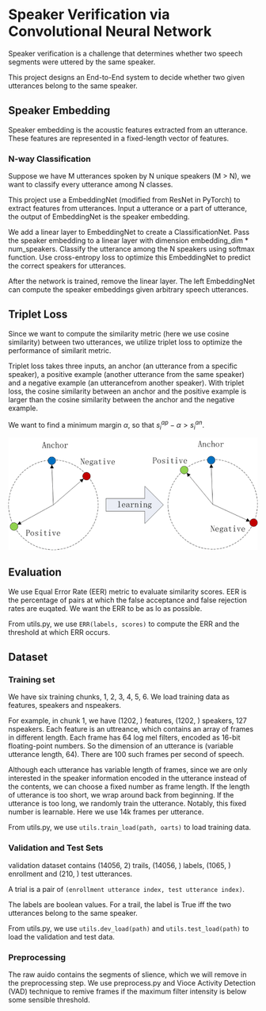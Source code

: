 # Speaker Verification via Convolutional Neural Network

Speaker verification is a challenge that determines whether two speech segments were uttered by the same speaker.

This project designs an End-to-End system to decide whether two given utterances belong to the same speaker.

## Speaker Embedding
Speaker embedding is the acoustic features extracted from an utterance. These features are represented in a fixed-length vector of features.

### N-way Classification
Suppose we have M utterances spoken by N unique speakers (M > N), we want to classify every utterance among N classes.

This project use a EmbeddingNet (modified from ResNet in PyTorch) to extract features from utterances. Input a utterance or a part of utterance, the output of EmbeddingNet is the speaker embedding.

We add a linear layer to EmbeddingNet to create a ClassificationNet. Pass the speaker embedding to a linear layer with dimension embedding_dim * num_speakers.  Classify the utterance among the N speakers using softmax function.
Use cross-entropy loss to optimize this EmbeddingNet to predict the correct speakers for utterances.

After the network is trained, remove the linear layer. The left EmbeddingNet can compute the speaker embeddings given arbitrary speech utterances.

## Triplet Loss
Since we want to compute the similarity metric (here we use cosine similarity) between two utterances, we utilize triplet loss to optimize the performance of similarit metric.

Triplet loss takes three inputs, an anchor (an utterance from a specific speaker), a positive example (another utterance from the same speaker) and a negative example (an utterancefrom another speaker). With triplet loss, the cosine similarity between an anchor and the positive example is larger than the cosine similarity between the anchor and the negative example.

We want to find a minimum margin $\alpha$, so that ${s_i}^{ap}- \alpha > {s_i}^{an}$.

![triplet loss in cosine similarity](./images/triplet-loss-in-cosine-similarity.png "The ")

## Evaluation
We use Equal Error Rate (EER) metric to evaluate similarity scores. EER is the percentage of pairs at which the false acceptance and false rejection rates are euqated. We want the ERR to be as lo as possible.

From utils.py, we use `ERR(labels, scores)` to compute the ERR and the threshold at which ERR occurs.

## Dataset
### Training set
We have six training chunks, 1, 2, 3, 4, 5, 6. We load training data as features, speakers and nspeakers.

For example, in chunk 1, we have (1202, ) features, (1202, ) speakers, 127 nspeakers. Each feature is an uttreance, which contains an array of frames in different length. Each frame has 64 log mel filters, encoded as 16-bit floating-point numbers. So the dimension of an utterance is (variable utterance length, 64). There are 100 such frames per second of speech.

Although each utterance has variable length of frames, since we are only interested in the speaker information encoded in the utterance instead of the contents, we can choose a fixed number as frame length. If the length of utterance is too short, we wrap around back from beginning. If the utterance is too long, we randomly train the utterance. Notably, this fixed number is learnable. Here we use 14k frames per utterance.

From utils.py, we use `utils.train_load(path, oarts)` to load training data.

### Validation and Test Sets
validation dataset contains (14056, 2) trails, (14056, ) labels, (1065, ) enrollment and (210, ) test utterances.

A trial is a pair of `(enrollment utterance index, test utterance index)`.

The labels are boolean values. For a trail, the label is True iff the two utterances belong to the same speaker.

From utils.py, we use `utils.dev_load(path)` and `utils.test_load(path)` to load the validation and test data.

### Preprocessing
The raw auido contains the segments of slience, which we will remove in the preprocessing step. We use preprocess.py and Vioce Activity Detection (VAD) technique to remive frames if the maximum filter intensity is below some sensible threshold.


